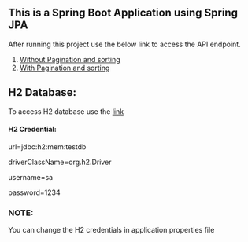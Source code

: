 ## This is a Spring Boot Application using Spring JPA
After running this project use the below link to access the API endpoint.

1.  [Without Pagination and sorting](http://localhost:8080/springJPA/)
2.  [With Pagination and sorting](http://localhost:8080/springJPA/students?pageNumber=0&pageSize=5&sortBy=id&sortOrder=asc)


## H2 Database:
To access H2 database use the [link](http://localhost:8080/springJPA/h2-console/)
#### H2 Credential:
url=jdbc:h2:mem:testdb

driverClassName=org.h2.Driver

username=sa

password=1234


### NOTE:
You can change the H2 credentials in application.properties file
